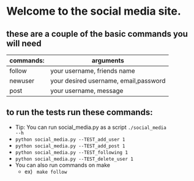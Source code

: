 
# Welcome to the social media site. 
## these are a couple of the basic commands you will need
|commands: | arguments|
| -| -|
|follow    | your username, friends name         |
|newuser   |your desired username, email,password|
|post      |your username, message               |


## to run the tests run these commands:
- Tip: You can run social_media.py as a script <code>./social_media --h</code>
- <code>python social_media.py --TEST_add_user 1 </code>
- <code>python social_media.py --TEST_add_post 1 </code>
- <code>python social_media.py --TEST_following  1 </code>
- <code>python social_media.py --TEST_delete_user 1 </code>
- You can also run commands on make 
  - ex) <code> make follow </code>
